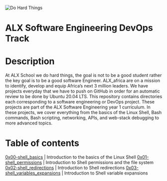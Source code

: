 ![Do Hard Things](https://m.facebook.com/alxafrica/photos/a.151806585689584/1103321967204703/?type=3&source=44/img.png)
# ALX Software Engineering DevOps Track #
# Description #
At ALX School we do hard things, the goal is not to be a good student rather the key goal is to be a good software Engineer. ALX_africa are on a mission to identify, develop and equip Africa’s next 3 million leaders. We have projects everyday that we have to push on GitHub in order for an automatic review to be done by Ubuntu 20.04 LTS. This repository contains directories each corresponding to a software engineering or DevOps project. These projects are part of the ALX Software Engineering year 1 curriculum. In these projects, we cover everything from the basics of the Linux Shell, Bash commands, Bash scripting, networking, APIs, and web-stack debugging to more advanced topics.

# Table of contents #
[0x00-shell_basics](https://github.com/IamNaeto/alx-system_engineering-devops/tree/master/0x00-shell_basics) | Introduction to the basics of the Linux Shell
[0x01-shell_permissions](https://github.com/IamNaeto/alx-system_engineering-devops/tree/master/0x01-shell_permissions) | Introduction to Shell permissions and the file system
[0x02-shell_redirections](https://github.com/IamNaeto/alx-system_engineering-devops/tree/master/0x02-shell_redirections) | Introduction to Shell redirections
[0x03-shell_variables_expansions](https://github.com/IamNaeto/alx-system_engineering-devops/tree/master/0x03-shell_variables_expansions) | Introduction to Shell variable expansions
